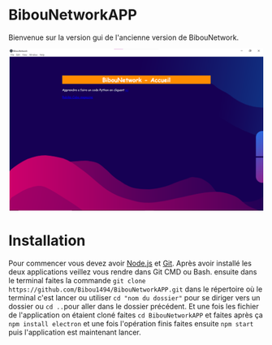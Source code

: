 # BibouNetworkAPP
Bienvenue sur la version gui de l'ancienne version de BibouNetwork.
<center><img src="image.png" width="500"></center>

# Installation
Pour commencer vous devez avoir <a href="https://nodejs.org">Node.js</a> et <a href="https://git-scm.com/">Git</a>.
Après avoir installé les deux applications veillez vous rendre dans Git CMD ou Bash. ensuite dans le terminal faites la commande ```git clone https://github.com/Bibou1494/BibouNetworkAPP.git``` dans le répertoire où le terminal c'est lancer ou utiliser `cd "nom du dossier"` pour se diriger vers un dossier ou ```cd ..```pour aller dans le dossier précédent. Et une fois les fichier de l'application on étaient cloné faites ```cd BibouNetworkAPP``` et faites après ça ```npm install electron``` et une fois l'opération finis faites ensuite ```npm start``` puis l'application est maintenant lancer.
